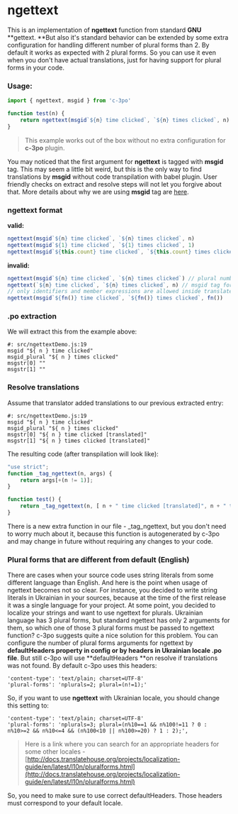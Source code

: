 # ngettext

This is an implementation of **ngettext** function from standard **GNU** **gettext. **But also it's standard behavior can be extended by some extra configuration for handling different number of plural forms than 2. By default it works as expected with 2 plural forms. So you can use it even when you don't have actual translations, just for having support for plural forms in your code.

### Usage:

```js
import { ngettext, msgid } from 'c-3po'

function test(n) {
    return ngettext(msgid`${n} time clicked`, `${n} times clicked`, n)
}
```

> This example works out of the box without no extra configuration for **c-3po** plugin.

You may noticed that the first argument for **ngettext** is tagged with **msgid** tag. 
This may seem a little bit weird, but this is the only way to find translations by **msgid** without code transpilation with babel plugin. 
User friendly checks on extract and resolve steps will not let you forgive about that.
More details about why we are using **msgid** tag are [here](why-use-msgid-for-ngettext.md).

### ngettext format

**valid:**

```js
ngettext(msgid`${n} time clicked`, `${n} times clicked`, n)
ngettext(msgid`${1} time clicked`, `${1} times clicked`, 1)
ngettext(msgid`${this.count} time clicked`, `${this.count} times clicked`, this.count)
```

**invalid:**

```js
ngettext(msgid`${n} time clicked`, `${n} times clicked`) // plural number argument is missing
ngettext(`${n} time clicked`, `${n} times clicked`, n) // msgid tag for the first argument is missing
// only identifiers and member expressions are allowed inside translated templates.
ngettext(msgid`${fn()} time clicked`, `${fn()} times clicked`, fn())
```

### .po extraction

We will extract this from the example above:

```
#: src/ngettextDemo.js:19
msgid "${ n } time clicked"
msgid_plural "${ n } times clicked"
msgstr[0] ""
msgstr[1] ""
```

### Resolve translations

Assume that translator added translations to our previous extracted entry:

```
#: src/ngettextDemo.js:19
msgid "${ n } time clicked"
msgid_plural "${ n } times clicked"
msgstr[0] "${ n } time clicked [translated]"
msgstr[1] "${ n } times clicked [translated]"
```

The resulting code \(after transpilation will look like\):

```js
"use strict";
function _tag_ngettext(n, args) { 
    return args[+(n != 1)];
}

function test() {
    return _tag_ngettext(n, [ n + " time clicked [translated]", n + " times clicked [translated]" ]));
}
```

There is a new extra function in our file - \_tag\_ngettext, but you don't need to worry much about it, because this function is autogenerated by c-3po and may change in future without requiring any changes to your code.

### Plural forms that are different from default \(English\)

There are cases when your source code uses string literals from some different language than English. And here is the point when usage of ngettext becomes not so clear. For instance, you decided to write string literals in Ukrainian in your sources, because at the time of the first release it was a single language for your project. At some point, you decided to localize your strings and want to use ngettext for plurals. Ukrainian language has 3 plural forms, but standard ngettext has only 2 arguments for them, so which one of those 3 plural forms must be passed to ngettext function? c-3po suggests quite a nice solution for this problem. You can configure the number of plural forms arguments for ngettext by **defaultHeaders **property in config or by headers in Ukrainian** locale .po file**. But still c-3po will use **defaultHeaders **on resolve if translations was not found. By default c-3po uses this headers:

```
'content-type': 'text/plain; charset=UTF-8'
'plural-forms': 'nplurals=2; plural=(n!=1);'
```

So, if you want to use **ngettext** with Ukrainian locale, you should change this setting to:

```
'content-type': 'text/plain; charset=UTF-8'
'plural-forms': 'nplurals=3; plural=(n%10==1 && n%100!=11 ? 0 : n%10>=2 && n%10<=4 && (n%100<10 || n%100>=20) ? 1 : 2);',
```

> Here is a link where you can search for an appropriate headers for some other locales - [http://docs.translatehouse.org/projects/localization-guide/en/latest/l10n/pluralforms.html](http://docs.translatehouse.org/projects/localization-guide/en/latest/l10n/pluralforms.html)

So, you need to make sure to use correct defaultHeaders. Those headers must correspond to your default locale.
